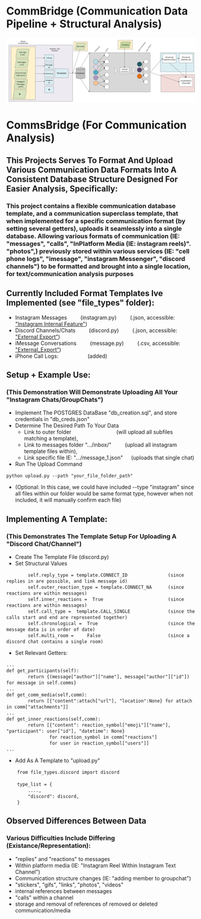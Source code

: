 # CommBridge (Communication Data Pipeline + Structural Analysis)

![PipeLine Visual](visuals/photos/pipeline.png)




















# CommsBridge (For Communication Analysis)

## This Projects Serves To Format And Upload Various Communication Data Formats Into A Consistent Database Structure Designed For Easier Analysis, Specifically:

### This project contains a flexible communication database template, and a communication superclass template, that when implemented for a specific communication format (by setting several getters), uploads it seamlessly into a single database. Allowing various formats of communication (IE: "messages", "calls",  "InPlatform Media (IE: instagram reels)". "photos",) previously stored within various services (IE: "cell phone logs", "imessage", "instagram Messenger", "discord channels") to be formatted and brought into a single location, for text/communication analysis purposes

## Currently Included Format Templates Ive Implemented (see "file_types" folder):
- Instagram Messages    &emsp;&emsp;      (instagram.py)  &emsp;&emsp;  (.json, accessible: ["Instagram Internal Feature"](https://help.instagram.com/181231772500920?helpref=faq_content))
- Discord Channels/Chats  &emsp;&emsp;    (discord.py)    &emsp;&emsp;  (.json, accessible: ["External Export"](https://github.com/Tyrrrz/DiscordChatExporter))
- iMessage Conversations   &emsp;&emsp;   (message.py)  &emsp;&emsp;    (.csv, accessible: ["External_Export"](https://imazing.com/?gad_source=1&gclid=Cj0KCQiA4rK8BhD7ARIsAFe5LXI2fRIOXAeXx6rRsIZKdtzp7in7nZ4BfblS6rEu-z7QCjRuqnR6sf0aAoXMEALw_wcB))
- iPhone Call Logs:  &emsp;&emsp;&emsp;&emsp;&emsp; (added)


## Setup + Example Use:
### (This Demonstration Will Demonstrate Uploading All Your "Instagram Chats/GroupChats")
- Implement The POSTGRES DataBase "db_creation.sql", and store credentials in "db_creds.json"
- Determine The Desired Path To Your Data
    - Link to outer folder &emsp;&emsp;&emsp;&emsp;&emsp;&emsp;&emsp;&emsp; (will upload all subfiles matching a template),
    - Link to messages folder ".../inbox/" &emsp;&emsp; (upload all instagram template files within),
    - Link specific file IE: ".../message_1.json"  &emsp; (uploads that single chat)
- Run The Upload Command
```
python upload.py --path "your_file_folder_path"
```
- (Optional: In this case, we could have included --type "instagram" since all files within our folder would be same format type, however when not included, it will manually confirm each file)


## Implementing A Template: 
### (This Demonstrates The Template Setup For Uploading A "Discord Chat/Channel")
- Create The Template File (discord.py)
- Set Structural Values
```
        self.reply_type = template.CONNECT_ID               (since replies in are possible, and link message id)  
        self.outer_reaction_type = template.CONNECT_NA      (since reactions are within messages)
        self.inner_reactions =  True                        (since reactions are within messages)
        self.call_type =  template.CALL_SINGLE              (since the calls start and end are represented together)         
        self.chronological =  True                          (since the message data is in order of date)     
        self.multi_room =     False                         (since a discord chat contains a single room)
```
- Set Relevant Getters:
```
...
def get_participants(self):
        return {(message["author"]["name"], message["author"]["id"]) for message in self.comms}
...
def get_comm_media(self,comm):
        return [{"content":attach["url"], "location":None} for attach in comm["attachments"]]
...  
def get_inner_reactions(self,comm):
        return [{"content": reaction_symbol["emoji"]["name"], "participant": user["id"], "datetime": None}
                for reaction_symbol in comm["reactions"]
                for user in reaction_symbol["users"]]
...
```
- Add As A Template to "upload.py"
```
    from file_types.discord import discord

    type_list = {
        ....,
        "discord": discord,
    }

```



## Observed Differences Between Data

### Various Difficulties Include Differing (Existance/Representation):
- "replies" and "reactions" to messages
- Within platform media (IE: "Instagram Reel Within Instagram Text Channel")
- Communication structure changes (IE: "adding member to groupchat")
- "stickers", "gifs", "links", "photos", "videos"
- internal references between messages
- "calls" within a channel
- storage and removal of references of removed or deleted communication/media
